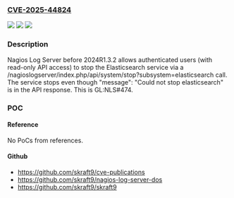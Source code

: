 ### [CVE-2025-44824](https://cve.mitre.org/cgi-bin/cvename.cgi?name=CVE-2025-44824)
![](https://img.shields.io/static/v1?label=Product&message=Log%20Server&color=blue)
![](https://img.shields.io/static/v1?label=Version&message=0%20&color=brightgreen)
![](https://img.shields.io/static/v1?label=Vulnerability&message=CWE-863%20Incorrect%20Authorization&color=brightgreen)

### Description

Nagios Log Server before 2024R1.3.2 allows authenticated users (with read-only API access) to stop the Elasticsearch service via a /nagioslogserver/index.php/api/system/stop?subsystem=elasticsearch call. The service stops even though "message": "Could not stop elasticsearch" is in the API response. This is GL:NLS#474.

### POC

#### Reference
No PoCs from references.

#### Github
- https://github.com/skraft9/cve-publications
- https://github.com/skraft9/nagios-log-server-dos
- https://github.com/skraft9/skraft9

